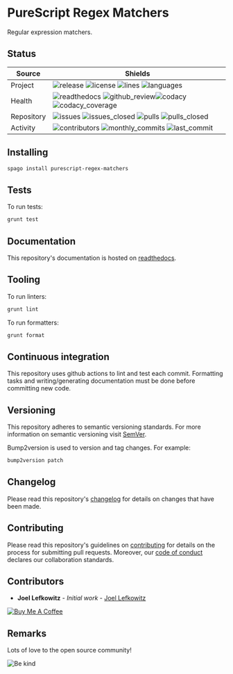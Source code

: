 # PureScript Regex Matchers

Regular expression matchers.

## Status

| Source     | Shields                                                                                                                                      |
| ---------- | -------------------------------------------------------------------------------------------------------------------------------------------- |
| Project    | ![release][release_shield] ![license][license_shield] ![lines][lines_shield] ![languages][languages_shield]                                  |
| Health     | ![readthedocs][readthedocs_shield] ![github_review][github_review_shield]![codacy][codacy_shield] ![codacy_coverage][codacy_coverage_shield] |
| Repository | ![issues][issues_shield] ![issues_closed][issues_closed_shield] ![pulls][pulls_shield] ![pulls_closed][pulls_closed_shield]                  |
| Activity   | ![contributors][contributors_shield] ![monthly_commits][monthly_commits_shield] ![last_commit][last_commit_shield]                           |

## Installing

```bash
spago install purescript-regex-matchers
```

## Tests

To run tests:

```bash
grunt test
```

## Documentation

This repository's documentation is hosted on [readthedocs][readthedocs].

## Tooling

To run linters:

```bash
grunt lint
```

To run formatters:

```bash
grunt format
```

## Continuous integration

This repository uses github actions to lint and test each commit. Formatting tasks and writing/generating documentation must be done before committing new code.

## Versioning

This repository adheres to semantic versioning standards.
For more information on semantic versioning visit [SemVer][semver].

Bump2version is used to version and tag changes.
For example:

```bash
bump2version patch
```

## Changelog

Please read this repository's [changelog](CHANGELOG.md) for details on changes that have been made.

## Contributing

Please read this repository's guidelines on [contributing](CONTRIBUTING.md) for details on the process for submitting pull requests. Moreover, our [code of conduct](CODE_OF_CONDUCT.md) declares our collaboration standards.

## Contributors

- **Joel Lefkowitz** - _Initial work_ - [Joel Lefkowitz][author]

[![Buy Me A Coffee][coffee_button]][author_coffee]

## Remarks

Lots of love to the open source community!

![Be kind][be_kind]

<!-- Project links -->

[readthedocs]: https://purescript-regex-matchers.readthedocs.io/en/latest/

<!-- External links -->

[semver]: http://semver.org/
[be_kind]: https://media.giphy.com/media/osAcIGTSyeovPq6Xph/giphy.gif

<!-- Contributor links -->

[author]: https://github.com/joellefkowitz
[author_coffee]: https://www.buymeacoffee.com/joellefkowitz
[coffee_button]: https://cdn.buymeacoffee.com/buttons/default-blue.png

<!-- Project shields -->

[release_shield]: https://img.shields.io/github/v/tag/joellefkowitz/purescript-regex-matchers
[license_shield]: https://img.shields.io/github/license/joellefkowitz/purescript-regex-matchers
[lines_shield]: https://img.shields.io/tokei/lines/github/joellefkowitz/purescript-regex-matchers
[languages_shield]: https://img.shields.io/github/languages/count/joellefkowitz/purescript-regex-matchers

<!-- Health shields -->

[readthedocs_shield]: https://img.shields.io/readthedocs/purescript-regex-matchers
[github_review_shield]: https://img.shields.io/github/workflow/status/JoelLefkowitz/purescript-regex-matchers/Review
[codacy_shield]: https://img.shields.io/codacy/grade/832de31fc4a044a19f4104b02f21a375
[codacy_coverage_shield]: https://img.shields.io/codacy/coverage/832de31fc4a044a19f4104b02f21a375

<!-- Repository shields -->

[issues_shield]: https://img.shields.io/github/issues/joellefkowitz/purescript-regex-matchers
[issues_closed_shield]: https://img.shields.io/github/issues-closed/joellefkowitz/purescript-regex-matchers
[pulls_shield]: https://img.shields.io/github/issues-pr/joellefkowitz/purescript-regex-matchers
[pulls_closed_shield]: https://img.shields.io/github/issues-pr-closed/joellefkowitz/purescript-regex-matchers

<!-- Activity shields -->

[contributors_shield]: https://img.shields.io/github/contributors/joellefkowitz/purescript-regex-matchers
[monthly_commits_shield]: https://img.shields.io/github/commit-activity/m/joellefkowitz/purescript-regex-matchers
[last_commit_shield]: https://img.shields.io/github/last-commit/joellefkowitz/purescript-regex-matchers
